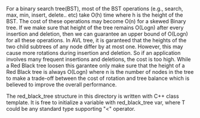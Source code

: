 For a binary search tree(BST), most of the BST operations (e.g., search, max, min, insert, delete.. etc) take O(h) time where h is the height of the BST.
The cost of these operations may become O(n) for a skewed Binary tree. If we make sure that height of the tree remains O(Logn) after every insertion and deletion,
then we can guarantee an upper bound of O(Logn) for all these operations. In AVL tree, it is garanteed that the heights of the two child subtrees of any node differ by at most one.
However, this may cause more rotations during insertion and deletion. So if an application involves many frequent insertions and deletions, the cost is too high.
While a Red Black tree loosen this garantee only make sure that the height of a Red Black tree is always O(Logn) where n is the number of nodes in the tree to make a trade-off
between the cost of rotation and tree balance which is believed to improve the overall performance.

The red_black_tree structure in this directory is written with C++ class template.
It is free to initialize a variable with red_black_tree<T> var,
where T could be any standard type supporting "<" operator.
